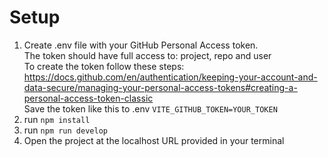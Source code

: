 # Setup
1. Create .env file with your GitHub Personal Access token.
<br>The token should have full access to: project, repo and user
<br>To create the token follow these steps: https://docs.github.com/en/authentication/keeping-your-account-and-data-secure/managing-your-personal-access-tokens#creating-a-personal-access-token-classic
<br>Save the token like this to .env 
`VITE_GITHUB_TOKEN=YOUR_TOKEN`
3. run `npm install`
4. run `npm run develop`
5. Open the project at the localhost URL provided in your terminal

